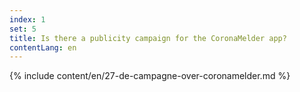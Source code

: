 ```yaml
---
index: 1
set: 5
title: Is there a publicity campaign for the CoronaMelder app?
contentLang: en
---
```

{% include content/en/27-de-campagne-over-coronamelder.md %}

